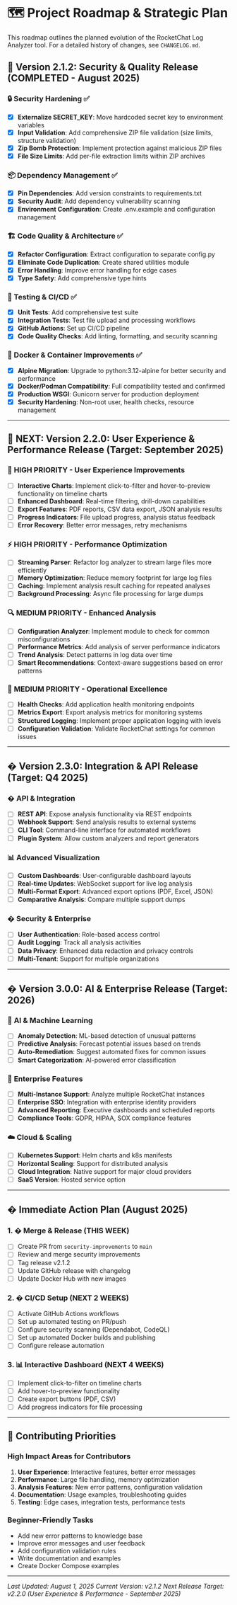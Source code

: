 # 🗺️ Project Roadmap & Strategic Plan

This roadmap outlines the planned evolution of the RocketChat Log Analyzer tool. For a detailed history of changes, see `CHANGELOG.md`.

## 🎉 **Version 2.1.2: Security & Quality Release (COMPLETED - August 2025)**

### 🔒 Security Hardening ✅

- [x] **Externalize SECRET_KEY**: Move hardcoded secret key to environment variables
- [x] **Input Validation**: Add comprehensive ZIP file validation (size limits, structure validation)
- [x] **Zip Bomb Protection**: Implement protection against malicious ZIP files
- [x] **File Size Limits**: Add per-file extraction limits within ZIP archives

### 📦 Dependency Management ✅

- [x] **Pin Dependencies**: Add version constraints to requirements.txt
- [x] **Security Audit**: Add dependency vulnerability scanning
- [x] **Environment Configuration**: Create .env.example and configuration management

### 🏗️ Code Quality & Architecture ✅

- [x] **Refactor Configuration**: Extract configuration to separate config.py
- [x] **Eliminate Code Duplication**: Create shared utilities module
- [x] **Error Handling**: Improve error handling for edge cases
- [x] **Type Safety**: Add comprehensive type hints

### 🧪 Testing & CI/CD ✅

- [x] **Unit Tests**: Add comprehensive test suite
- [x] **Integration Tests**: Test file upload and processing workflows
- [x] **GitHub Actions**: Set up CI/CD pipeline
- [x] **Code Quality Checks**: Add linting, formatting, and security scanning

### 🐳 Docker & Container Improvements ✅

- [x] **Alpine Migration**: Upgrade to python:3.12-alpine for better security and performance
- [x] **Docker/Podman Compatibility**: Full compatibility tested and confirmed
- [x] **Production WSGI**: Gunicorn server for production deployment
- [x] **Security Hardening**: Non-root user, health checks, resource management

---

## 🚀 **NEXT: Version 2.2.0: User Experience & Performance Release (Target: September 2025)**

### 🎯 **HIGH PRIORITY - User Experience Improvements**

- [ ] **Interactive Charts**: Implement click-to-filter and hover-to-preview functionality on timeline charts
- [ ] **Enhanced Dashboard**: Real-time filtering, drill-down capabilities
- [ ] **Export Features**: PDF reports, CSV data export, JSON analysis results
- [ ] **Progress Indicators**: File upload progress, analysis status feedback
- [ ] **Error Recovery**: Better error messages, retry mechanisms

### ⚡ **HIGH PRIORITY - Performance Optimization**

- [ ] **Streaming Parser**: Refactor log analyzer to stream large files more efficiently
- [ ] **Memory Optimization**: Reduce memory footprint for large log files
- [ ] **Caching**: Implement analysis result caching for repeated analyses
- [ ] **Background Processing**: Async file processing for large dumps

### 🔍 **MEDIUM PRIORITY - Enhanced Analysis**

- [ ] **Configuration Analyzer**: Implement module to check for common misconfigurations
- [ ] **Performance Metrics**: Add analysis of server performance indicators
- [ ] **Trend Analysis**: Detect patterns in log data over time
- [ ] **Smart Recommendations**: Context-aware suggestions based on error patterns

### 🔧 **MEDIUM PRIORITY - Operational Excellence**

- [ ] **Health Checks**: Add application health monitoring endpoints
- [ ] **Metrics Export**: Export analysis metrics for monitoring systems
- [ ] **Structured Logging**: Implement proper application logging with levels
- [ ] **Configuration Validation**: Validate RocketChat settings for common issues

---

## � **Version 2.3.0: Integration & API Release (Target: Q4 2025)**

### � **API & Integration**
- [ ] **REST API**: Expose analysis functionality via REST endpoints
- [ ] **Webhook Support**: Send analysis results to external systems
- [ ] **CLI Tool**: Command-line interface for automated workflows
- [ ] **Plugin System**: Allow custom analyzers and report generators

### 📊 **Advanced Visualization**
- [ ] **Custom Dashboards**: User-configurable dashboard layouts
- [ ] **Real-time Updates**: WebSocket support for live log analysis
- [ ] **Multi-Format Export**: Advanced export options (PDF, Excel, JSON)
- [ ] **Comparative Analysis**: Compare multiple support dumps

### � **Security & Enterprise**
- [ ] **User Authentication**: Role-based access control
- [ ] **Audit Logging**: Track all analysis activities
- [ ] **Data Privacy**: Enhanced data redaction and privacy controls
- [ ] **Multi-Tenant**: Support for multiple organizations

---

## � **Version 3.0.0: AI & Enterprise Release (Target: 2026)**

### 🤖 **AI & Machine Learning**
- [ ] **Anomaly Detection**: ML-based detection of unusual patterns
- [ ] **Predictive Analysis**: Forecast potential issues based on trends
- [ ] **Auto-Remediation**: Suggest automated fixes for common issues
- [ ] **Smart Categorization**: AI-powered error classification

### 🏢 **Enterprise Features**
- [ ] **Multi-Instance Support**: Analyze multiple RocketChat instances
- [ ] **Enterprise SSO**: Integration with enterprise identity providers
- [ ] **Advanced Reporting**: Executive dashboards and scheduled reports
- [ ] **Compliance Tools**: GDPR, HIPAA, SOX compliance features

### ☁️ **Cloud & Scaling**
- [ ] **Kubernetes Support**: Helm charts and k8s manifests
- [ ] **Horizontal Scaling**: Support for distributed analysis
- [ ] **Cloud Integration**: Native support for major cloud providers
- [ ] **SaaS Version**: Hosted service option

---

## � **Immediate Action Plan (August 2025)**

### 1. **� Merge & Release (THIS WEEK)**
- [ ] Create PR from `security-improvements` to `main`
- [ ] Review and merge security improvements
- [ ] Tag release v2.1.2
- [ ] Update GitHub release with changelog
- [ ] Update Docker Hub with new images

### 2. **� CI/CD Setup (NEXT 2 WEEKS)**
- [ ] Activate GitHub Actions workflows
- [ ] Set up automated testing on PR/push
- [ ] Configure security scanning (Dependabot, CodeQL)
- [ ] Set up automated Docker builds and publishing
- [ ] Configure release automation

### 3. **📊 Interactive Dashboard (NEXT 4 WEEKS)**
- [ ] Implement click-to-filter on timeline charts
- [ ] Add hover-to-preview functionality
- [ ] Create export buttons (PDF, CSV)
- [ ] Add progress indicators for file processing

---

## 🤝 **Contributing Priorities**

### **High Impact Areas for Contributors**
1. **User Experience**: Interactive features, better error messages
2. **Performance**: Large file handling, memory optimization
3. **Analysis Features**: New error patterns, configuration validation
4. **Documentation**: Usage examples, troubleshooting guides
5. **Testing**: Edge cases, integration tests, performance tests

### **Beginner-Friendly Tasks**
- Add new error patterns to knowledge base
- Improve error messages and user feedback
- Add configuration validation rules
- Write documentation and examples
- Create Docker Compose examples

---

*Last Updated: August 1, 2025*
*Current Version: v2.1.2*
*Next Release Target: v2.2.0 (User Experience & Performance - September 2025)*
